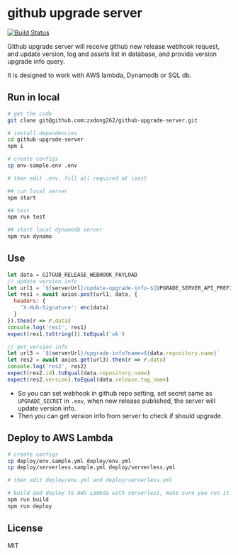 # github upgrade server

[![Build Status](https://travis-ci.org/zxdong262/github-upgrade-server.svg?branch=release)](https://travis-ci.org/zxdong262/github-upgrade-server)

Github upgrade server will receive github new release webhook request, and update version, log and assets list in database, and provide version upgrade info query.

It is designed to work with AWS lambda, Dynamodb or SQL db.

## Run in local

```bash
# get the code
git clone git@github.com:zxdong262/github-upgrade-server.git

# install dependencies
cd github-upgrade-server
npm i

# create configs
cp env-sample.env .env

# then edit .env, fill all required at least

## run local server
npm start

## test
npm run test

## start local dynamodb server
npm run dynamo
```

## Use

```js
let data = GITGUB_RELEASE_WEBHOOK_PAYLOAD
// update version info
let url1 = `${serverUrl}/update-upgrade-info-${UPGRADE_SERVER_API_PREFIX}`
let res1 = await axios.post(url1, data, {
  headers: {
    'X-Hub-Signature': enc(data)
  }
}).then(r => r.data)
console.log('res1', res1)
expect(res1.toString()).toEqual('ok')

// get version info
let url3 = `${serverUrl}/upgrade-info?name=${data.repository.name}`
let res2 = await axios.get(url3).then(r => r.data)
console.log('res2', res2)
expect(res2.id).toEqual(data.repository.name)
expect(res2.version).toEqual(data.release.tag_name)
```

- So you can set webhook in github repo setting, set secret same as `UPGRADE_SECRET` in `.env`, when new release published, the server will update version info.
- Then you can get version info from server to check if should upgrade.

## Deploy to AWS Lambda

```bash
# create configs
cp deploy/env.sample.yml deploy/env.yml
cp deploy/serverless.sample.yml deploy/serverless.yml

# then edit deploy/env.yml and deploy/serverless.yml

# build and deploy to AWS Lambda with serverless, make sure you run it in linux
npm run build
npm run deploy
```

## License

MIT
